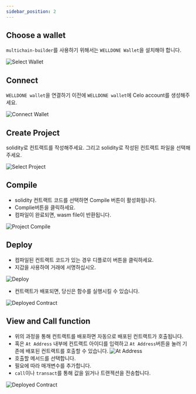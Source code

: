 ```yaml
---
sidebar_position: 2
---
```



## Choose a wallet
`multichain-builder`를 사용하기 위해서는 `WELLDONE Wallet`을 설치해야 합니다.

![Select Wallet](img/select-wallet.png?raw=true "Select Wallet")


## Connect
`WELLDONE wallet`을 연결하기 이전에 `WELLDONE wallet`에 Celo account를 생성해주세요.

![Connect Wallet](img/select-wallet-celo.png?raw=true "Connect Wallet")

## Create Project

solidity로 컨트랙트를 작성해주세요. 그리고 solidity로 작성된 컨트랙트 파일을 선택해주세요.

![Select Project](img/create-project-celo.png?raw=true "Select Project")

## Compile

- solidity 컨트랙트 코드를 선택하면 Compile 버튼이 활성화됩니다.
- Complie버튼을 클릭하세요.
- 컴파일이 완료되면, wasm file이 반환됩니다.

![Project Compile](img/compile-celo.png?raw=true "Project Compile")

## Deploy

- 컴파일된 컨트랙트 코드가 있는 경우 디플로이 버튼을 클릭하세요.
- 지갑을 사용하여 거래에 서명하십시오.

![Deploy](img/deploy-celo.png?raw=true "Deploy")

- 컨트랙트가 배포되면, 당신은 함수를 실행시킬 수 있습니다.

![Deployed Contract](img/call_view_celo.png?raw=true "Deployed Contract")

## View and Call function

- 위의 과정을 통해 컨트랙트를 배포하면 자동으로 배포된 컨트랙트가 호출됩니다.
- 혹은 `At Address` 내부에 컨트랙트 아이디를 입력하고 `At Address`버튼을 눌러 기존에 배포된 컨트랙트를 호출할 수 있습니다.
![At Address](img/call_at_address.png?raw=true "At Address")
- 호출할 메서드를 선택합니다.
- 필요에 따라 매개변수를 추가합니다.
- `call`이나 `transact`를 통해 값을 읽거나 트랜젝션을 전송합니다.

![Deployed Contract](img/call_view_celo.png?raw=true "Deployed Contract")


